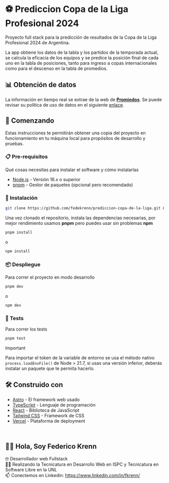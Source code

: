# ⚽ Prediccion Copa de la Liga Profesional 2024

Proyecto full stack para la predicción de resultados de la Copa de la Liga Profesional 2024 de Argentina.

La app obtiene los datos de la tabla y los partidos de la temporada actual, se calcula la eficacia de los equipos y se predice la posición final de cada uno en la tabla de posiciones, tanto para ingreso a copas internacionales como para el descenso en la tabla de promedios.

## 📊 Obtención de datos

La información en tiempo real se extrae de la web de **[Promiedos](https://www.promiedos.com.ar/primera)**. Se puede revisar su política de uso de datos en el siguiente [enlace](https://www.promiedos.com.ar/legal.php).

## 🚀 Comenzando

Estas instrucciones te permitirán obtener una copia del proyecto en funcionamiento en tu máquina local para propósitos de desarrollo y pruebas.

### 📋 Pre-requisitos

Qué cosas necesitas para instalar el software y cómo instalarlas

- [Node.js](https://nodejs.org/es/) - Versión 16.x o superior
- [pnpm](https://pnpm.io/) - Gestor de paquetes (opcional pero recomendado)

### 🔧 Instalación

```bash
git clone https://github.com/fedekrenn/prediccion-copa-de-la-liga.git && cd prediccion-copa-de-la-liga
```

Una vez clonado el repositorio, instala las dependencias necesarias, por mejor rendimiento usamos **pnpm** pero puedes usar sin problemas **npm**

```bash
pnpm install
```

o

```bash
npm install
```

### 📦 Despliegue

Para correr el proyecto en modo desarrollo

```bash
pnpm dev
```

o 

```bash
npm dev
```

### 🧪 Tests

Para correr los tests

```bash
pnpm test
```

> [!IMPORTANT]
> Para importar el token de la variable de entorno se usa el método nativo `process.loadEnvFile()` de Node > 21.7, si usas una versión inferior, deberás instalar un paquete que te permita hacerlo.


## 🛠️ Construido con

- [Astro](https://astro.build/) - El framework web usado
- [TypeScript](https://www.typescriptlang.org/) - Lenguaje de programación
- [React](https://es.reactjs.org/) - Biblioteca de JavaScript
- [Tailwind CSS](https://tailwindcss.com/) - Framework de CSS
- [Vercel](https://vercel.com/) - Plataforma de deployment

<br>


## 🙋‍♂️ Hola, Soy Federico Krenn
:nerd_face: Desarrollador web Fullstack
<br>
👨‍🎓 Realizando la Tecnicatura en Desarrollo Web en ISPC y Tecnicatura en Software Libre en la UNL
<br>
📫 Conectemos en Linkedin: https://www.linkedin.com/in/fkrenn/
